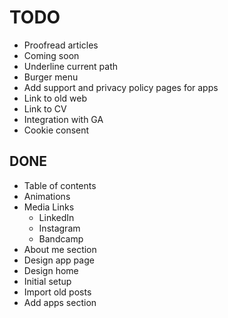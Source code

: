 # TODO

- Proofread articles
- Coming soon
- Underline current path
- Burger menu
- Add support and privacy policy pages for apps
- Link to old web
- Link to CV
- Integration with GA
- Cookie consent

## DONE

- Table of contents
- Animations
- Media Links
  - LinkedIn
  - Instagram
  - Bandcamp
- About me section
- Design app page
- Design home
- Initial setup
- Import old posts
- Add apps section

